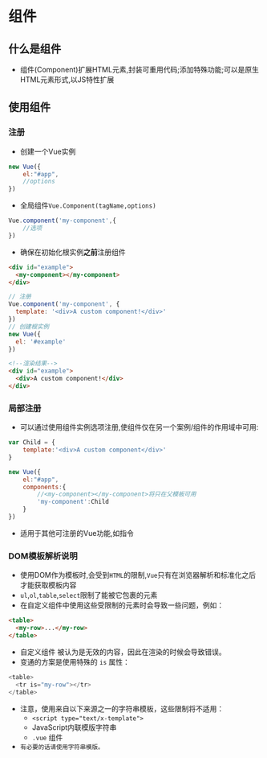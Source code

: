 # 组件
## 什么是组件
- 组件(Component)扩展HTML元素,封装可重用代码;添加特殊功能;可以是原生HTML元素形式,以JS特性扩展

## 使用组件
### 注册
- 创建一个Vue实例
```javascript
new Vue({
    el:"#app",
    //options
})
```
- 全局组件`Vue.Component(tagName,options)`
```javascript
Vue.component('my-component',{
    //选项
})
```
- 确保在初始化根实例**之前**注册组件
```html
<div id="example">
  <my-component></my-component>
</div>
```
```javascript
// 注册
Vue.component('my-component', {
  template: '<div>A custom component!</div>'
})
// 创建根实例
new Vue({
  el: '#example'
})
```
```html
<!--渲染结果-->
<div id="example">
  <div>A custom component!</div>
</div>
```
### 局部注册
- 可以通过使用组件实例选项注册,使组件仅在另一个案例/组件的作用域中可用:
```javascript
var Child = {
    template:'<div>A custom component</div>'
}

new Vue({
    el:"#app",
    components:{
        //<my-component></my-component>将只在父模板可用
        'my-component':Child
    }
})
```
- 适用于其他可注册的Vue功能,如指令

### DOM模板解析说明
- 使用DOM作为模板时,会受到`HTML`的限制,`Vue`只有在浏览器解析和标准化之后才能获取模板内容
- `ul`,`ol`,`table`,`select`限制了能被它包裹的元素
- 在自定义组件中使用这些受限制的元素时会导致一些问题，例如：
```html
<table>
  <my-row>...</my-row>
</table>
```
- 自定义组件 <my-row> 被认为是无效的内容，因此在渲染的时候会导致错误。
- 变通的方案是使用特殊的 `is` 属性：
```javascript
<table>
  <tr is="my-row"></tr>
</table>
```
- 注意，使用来自以下来源之一的字符串模板，这些限制将不适用：
    - `<script type="text/x-template">`
    - JavaScript内联模版字符串
    - `.vue` 组件
- `有必要的话请使用字符串模版。`
